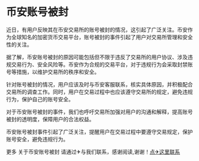 # 币安账号被封

近日，有用户反映其在币安交易所的账号被封的情况，这引起了广泛关注。币安作为全球知名的加密货币交易平台，账号被封的事件引起了用户对交易所管理和安全性的关注。

据了解，币安账号被封的原因可能包括但不限于违反了交易所的用户协议、涉及违规交易行为、安全风险等。币安作为合规的交易平台，对于违规行为会采取封禁账号等措施，以维护交易所的秩序和安全。

针对账号被封的情况，用户应该及时与币安客服联系，核实具体原因，并积极配合交易所的调查工作。同时，用户在交易过程中也应该遵守交易所的规定，避免违规行为，保护自己的账号安全。

对于币安账号被封的事件，我们也呼吁交易所加强对用户的沟通和解释，提高账号被封的透明度，保障用户的合法权益。

币安账号被封事件引起了广泛关注，提醒用户在交易过程中要遵守交易规定，保护账号安全，避免违规行为。

更多 关于币安账号被封 请通过✈与我们联系，感谢阅读,谢谢！[点✈这里联系](https://t.me/sjlmbot)